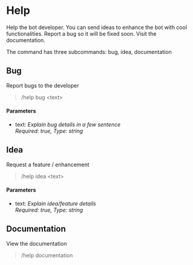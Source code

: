 # Help

Help the bot developer.
You can send ideas to enhance the bot with cool functionalities.
Report a bug so it will be fixed soon.
Visit the documentation.

The command has three subcommands: bug, idea, documentation


## Bug

Report bugs to the developer

>/help bug \<text>

#### Parameters

- text: *Explain bug details in a few sentence<br>Required: true, Type: string*

## Idea

Request a feature / enhancement

>/help idea \<text>

#### Parameters

- text: *Explain idea/feature details<br>Required: true, Type: string*

## Documentation

View the documentation

>/help documentation